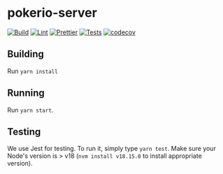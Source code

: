 # pokerio-server

[![Build](https://github.com/poker-io/pokerio-server/actions/workflows/main.yml/badge.svg)](https://github.com/poker-io/pokerio-server/blob/main/.github/workflows/main.yml)
[![Lint](https://github.com/poker-io/pokerio-server/actions/workflows/eslint.yml/badge.svg)](https://github.com/poker-io/pokerio-server/blob/main/.github/workflows/eslint.yml)
[![Prettier](https://github.com/poker-io/pokerio-server/actions/workflows/prettier.yml/badge.svg)](https://github.com/poker-io/pokerio-server/blob/main/.github/workflows/prettier.yml)
[![Tests](https://github.com/poker-io/pokerio-server/actions/workflows/test.yml/badge.svg)](https://github.com/poker-io/pokerio-server/blob/main/.github/workflows/test.yml)
[![codecov](https://codecov.io/gh/poker-io/pokerio-server/branch/main/graph/badge.svg?token=4QCZNOWFZJ)](https://codecov.io/gh/poker-io/pokerio-server)

## Building

Run `yarn install`

## Running

Run `yarn start`.

## Testing

We use Jest for testing. To run it, simply type `yarn test`.
Make sure your Node's version is > v18 (`nvm install v18.15.0` to install appropriate version).
